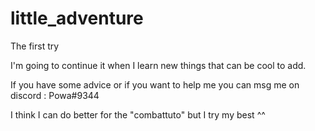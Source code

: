 # little_adventure

The first try

I'm going to continue it when I learn new things that can be cool to add.

If you have some advice or if you want to help me you can msg me on discord : Powa#9344

I think I can do better for the "combattuto" but I try my best ^^

